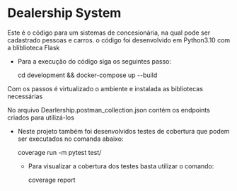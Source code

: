 # Dealership System

Este é o código para um sistemas de concesionária, na qual pode ser cadastrado pessoas e carros. o código foi desenvolvido em Python3.10 com a bliblioteca Flask

- Para a execução do código siga os seguintes passo:
  
  cd development && docker-compose up --build

Com os passos é virtualizado o ambiente e instalada as bibliotecas necessárias

No arquivo Dearlership.postman_collection.json contém os endpoints criados para utilizá-los

- Neste projeto também foi desenvolvidos testes de cobertura que podem ser executados no comanda abaixo:
  
  coverage run -m pytest test/
  
  - Para visualizar a cobertura dos testes basta utilizar o comando:
  
    coverage report
